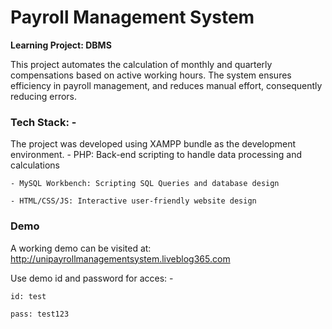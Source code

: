 # Payroll Management System

**Learning Project: DBMS**

This project automates the calculation of monthly and quarterly compensations based on active working hours. The system ensures efficiency in payroll management, and reduces manual effort, consequently reducing errors.

### Tech Stack: -
The project was developed using XAMPP bundle as the development environment.
    - PHP: Back-end scripting to handle data processing and calculations

    - MySQL Workbench: Scripting SQL Queries and database design

    - HTML/CSS/JS: Interactive user-friendly website design

### Demo
A working demo can be visited at: http://unipayrollmanagementsystem.liveblog365.com

Use demo id and password for acces: -

    id: test

    pass: test123


